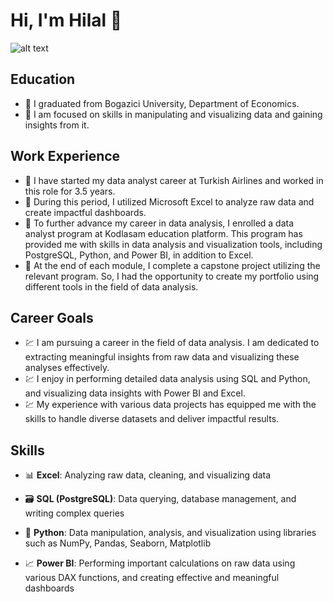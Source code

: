 # Hi, I'm Hilal 👋

![alt text](https://i.imgur.com/0pabrrb.jpeg)
 
## Education

- 🎯 I graduated from Bogazici University, Department of Economics.
- 🎯 I am focused on skills in manipulating and visualizing data and gaining insights from it.

## Work Experience
- 🚀 I have started my data analyst career at Turkish Airlines and worked in this role for 3.5 years. 
- 🚀 During this period, I utilized Microsoft Excel to analyze raw data and create impactful dashboards. 
- 🚀 To further advance my career in data analysis, I enrolled a data analyst program at Kodlasam education platform. This program has provided me with skills in data analysis and visualization tools, including PostgreSQL, Python, and Power BI, in addition to Excel.
- 🚀 At the end of each module, I complete a capstone project utilizing the relevant program. So, I had the opportunity to create my portfolio using different tools in the field of data analysis.

## Career Goals
- 💹 I am pursuing a career in the field of data analysis. I am dedicated to extracting meaningful insights from raw data and visualizing these analyses effectively. 
- 💹 I enjoy in performing detailed data analysis using SQL and Python, and visualizing data insights with Power BI and Excel.
- 💹 My experience with various data projects has equipped me with the skills to handle diverse datasets and deliver impactful results.

## Skills 

- 📊 **Excel**: 
  Analyzing raw data, cleaning, and visualizing data
  
- 🗃️ **SQL (PostgreSQL)**: 
  Data querying, database management, and writing complex queries
  
- 🐍 **Python**: 
  Data manipulation, analysis, and visualization using libraries such as NumPy, Pandas, Seaborn, Matplotlib
  
- 📈 **Power BI**: 
  Performing important calculations on raw data using various DAX functions, and creating effective and meaningful dashboards
